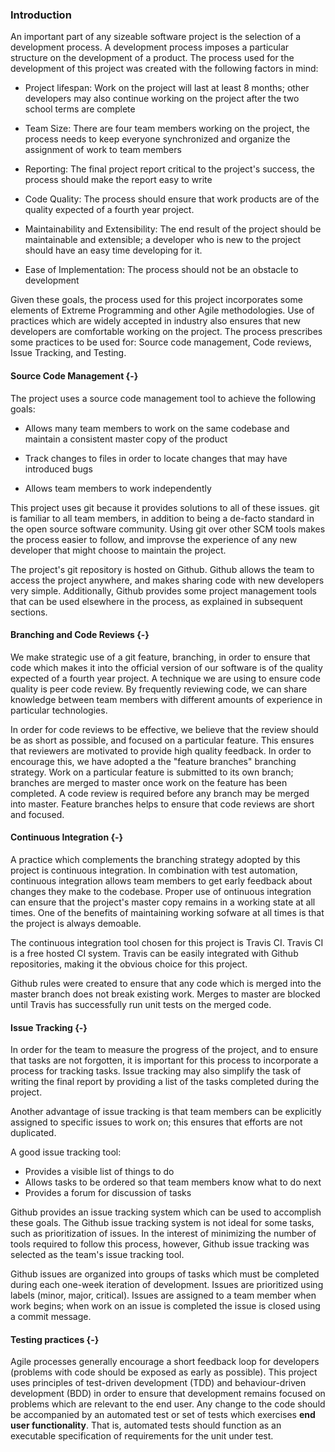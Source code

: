 ### Introduction
An important part of any sizeable software project is the selection of a development process.
A development process imposes a particular structure on the development of a product. The 
process used for the development of this project was created with the following factors in mind:

- Project lifespan: Work on the project will last at least 8 months; other developers may also
continue working on the project after the two school terms are complete

- Team Size: There are four team members working on the project, the process needs to keep everyone 
synchronized and organize the assignment of work to team members

- Reporting: The final project report critical to the project's success, the process should make the report easy to write

- Code Quality: The process should ensure that work products are of the quality expected of a fourth year project.

- Maintainability and Extensibility: The end result of the project should be maintainable and extensible; a developer 
who is new to the project should have an easy time developing for it.

- Ease of Implementation: The process should not be an obstacle to development

Given these goals, the process used for this project incorporates some elements of Extreme Programming and other
Agile methodologies. Use of practices which are widely accepted in industry also ensures that new developers are 
comfortable working on the project. The process prescribes some practices to be used for: Source code management, 
Code reviews, Issue Tracking, and Testing.

#### Source Code Management {-}

The project uses a source code management tool to achieve the following goals:

- Allows many team members to work on the same codebase and maintain a consistent master copy of the product

- Track changes to files in order to locate changes that may have introduced bugs

- Allows team members to work independently

This project uses git because it provides solutions to all of these issues. git is familiar to all 
team members, in addition to being a de-facto standard in the open source software community.
Using git over other SCM tools makes the process easier to follow, and improvse the experience of any
new developer that might choose to maintain the project. 

The project's git repository is hosted on Github. Github allows the team to access the project anywhere,
and makes sharing code with new developers very simple. Additionally, Github provides some project management 
tools that can be used elsewhere in the process, as explained in subsequent sections.

#### Branching and Code Reviews {-}

We make strategic use of a git feature, branching, in order to ensure that code which makes it into the
official version of our software is of the quality expected of a fourth year project. A technique we are
using to ensure code quality is peer code review. By frequently reviewing code, we can share knowledge 
between team members with different amounts of experience in particular technologies. 

In order for code reviews to be effective, we believe that the review should be as short as possible,
and focused on a particular feature. This ensures that reviewers are motivated to provide high quality 
feedback. In order to encourage this, we have adopted a the "feature branches" branching strategy. Work on
a particular feature is submitted to its own branch; branches are merged to master once work on the 
feature has been completed. A code review is required before any branch may be merged into master. Feature 
branches helps to ensure that code reviews are short and focused.

#### Continuous Integration {-}

A practice which complements the branching strategy adopted by this project is continuous integration. 
In combination with test automation, continuous integration allows team members to get early 
feedback about changes they make to the codebase. Proper use of  ontinuous integration can ensure
that the project's master copy remains in a working state at all times. One of the benefits of maintaining
working sofware at all times is that the project is always demoable.

The continuous integration tool chosen for this project is Travis CI. Travis CI is a free hosted CI system.
Travis can be easily integrated with Github repositories, making it the obvious choice for this project. 

Github rules were created to ensure that any code which is merged into the master branch does not break existing
work. Merges to master are blocked until Travis has successfully run unit tests on the merged code.

#### Issue Tracking {-}

In order for the team to measure the progress of the project, and to ensure that tasks are not forgotten, 
it is important for this process to incorporate a process for tracking tasks. Issue tracking may also 
simplify the task of writing the final report by providing a list of the tasks completed during the project.

Another advantage of issue tracking is that team members can be explicitly assigned to specific issues to work on; 
this ensures that efforts are not duplicated. 

A good issue tracking tool:

- Provides a visible list of things to do
- Allows tasks to be ordered so that team members know what to do next
- Provides a forum for discussion of tasks

Github provides an issue tracking system which can be used to accomplish these goals. The Github issue tracking
system is not ideal for some tasks, such as prioritization of issues. In the interest of minimizing the number
of tools required to follow this process, however, Github issue tracking was selected as the team's issue tracking
tool. 

Github issues are organized into groups of tasks which must be completed during each one-week iteration of development.
Issues are prioritized using labels (minor, major, critical). Issues are assigned to a team member when work begins;
when work on an issue is completed the issue is closed using a commit message.

#### Testing practices {-}

Agile processes generally encourage a short feedback loop for developers (problems with code should be exposed
as early as possible). This project uses principles of test-driven development (TDD) and behaviour-driven development (BDD)
in order to ensure that development remains focused on problems which are relevant to the end user. Any change to the code
should be accompanied by an automated test or set of tests which exercises **end user functionality**. That is, automated
tests should function as an executable specification of requirements for the unit under test.

